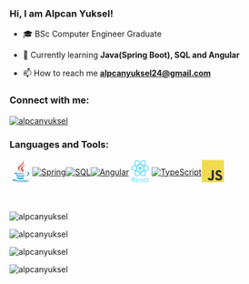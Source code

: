 ### Hi, I am Alpcan Yuksel!

- 🎓 BSc Computer Engineer Graduate

- 🌱 Currently learning **Java(Spring Boot), SQL and Angular**

- 📫 How to reach me **alpcanyuksel24@gmail.com**

<h3 align="left">Connect with me:</h3>
<p align="left">
<a href="www.linkedin.com/in/alpcanyuksel" target="blank"><img align="center" src="https://raw.githubusercontent.com/rahuldkjain/github-profile-readme-generator/master/src/images/icons/Social/linked-in-alt.svg" alt="alpcanyuksel" height="30" width="40" /></a></p>

<h3 align="left">Languages and Tools:</h3>
<div style="display: flex; align-items: center;">
  <a href="https://www.java.com" target="_blank" rel="noreferrer"><img src="https://raw.githubusercontent.com/devicons/devicon/master/icons/java/java-original.svg" alt="java" width="40" height="40"/></a>
  <a href="https://spring.io/" target="_blank" rel="noreferrer"><img src="https://spring.io/img/favicon.ico" alt="Spring" width="40" height="40"/></a>
  <a href="https://www.mysql.com/" target="_blank" rel="noreferrer"><img src="https://dev.mysql.com/common/logos/mysql-logo.svg" alt="SQL" width="40" height="40"/></a>
  <a href="https://angular.io/" target="_blank" rel="noreferrer"><img src="https://angular.io/assets/images/logos/angular/angular.svg" alt="Angular" width="40" height="40"/></a>
  <a href="https://reactjs.org/" target="_blank" rel="noreferrer"><img src="https://raw.githubusercontent.com/devicons/devicon/master/icons/react/react-original-wordmark.svg" alt="react" width="40" height="40"/></a>
  <a href="https://www.typescriptlang.org/" target="_blank" rel="noreferrer"><img src="https://www.typescriptlang.org/icons/icon-48x48.png" alt="TypeScript" width="40" height="40"/></a>
  <a href="https://developer.mozilla.org/en-US/docs/Web/JavaScript" target="_blank" rel="noreferrer"><img src="https://raw.githubusercontent.com/devicons/devicon/master/icons/javascript/javascript-original.svg" alt="javascript" width="40" height="40"/></a>
</div> </br></br>


<p align="left">
  <img src="https://github-readme-stats.vercel.app/api/top-langs?username=alpcanyuksel&show_icons=true&locale=en&layout=compact" alt="alpcanyuksel" />
</p>

<p align="left">
  <img src="https://github-readme-stats.vercel.app/api?username=alpcanyuksel&show_icons=true&locale=en" alt="alpcanyuksel" />
</p>

<p align="left">
  <img src="https://github-readme-streak-stats.herokuapp.com/?user=alpcanyuksel" alt="alpcanyuksel" />
</p>

<p align="left">
  <img src="https://komarev.com/ghpvc/?username=alpcanyuksel&label=Profile%20views&color=0e75b6&style=flat-square" alt="alpcanyuksel" />
</p>
